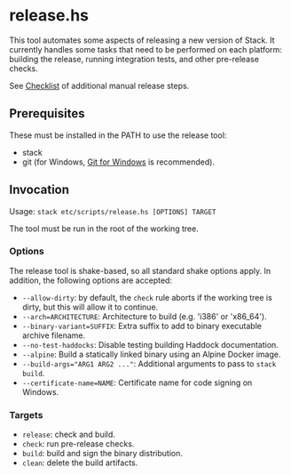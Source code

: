release.hs
==========

This tool automates some aspects of releasing a new version of Stack. It
currently handles some tasks that need to be performed on each platform:
building the release, running integration tests, and other pre-release checks.

See [Checklist](../../doc/maintainers/releases.md) of
additional manual release steps.

Prerequisites
-------------

These must be installed in the PATH to use the release tool:

- stack
- git (for Windows, [Git for Windows](https://gitforwindows.org/) is
  recommended).

Invocation
----------

Usage: `stack etc/scripts/release.hs [OPTIONS] TARGET`

The tool must be run in the root of the working tree.

### Options

The release tool is shake-based, so all standard shake options apply. In
addition, the following options are accepted:

* `--allow-dirty`: by default, the `check` rule aborts if the working tree is
  dirty, but this will allow it to continue.
* `--arch=ARCHITECTURE`: Architecture to build (e.g. 'i386' or 'x86_64').
* `--binary-variant=SUFFIX`: Extra suffix to add to binary executable archive
  filename.
* `--no-test-haddocks`: Disable testing building Haddock documentation.
* `--alpine`: Build a statically linked binary using an Alpine Docker image.
* `--build-args="ARG1 ARG2 ..."`: Additional arguments to pass to `stack build`.
* `--certificate-name=NAME`: Certificate name for code signing on Windows.

### Targets

* `release`: check and build.
* `check`: run pre-release checks.
* `build`: build and sign the binary distribution.
* `clean`: delete the build artifacts.
